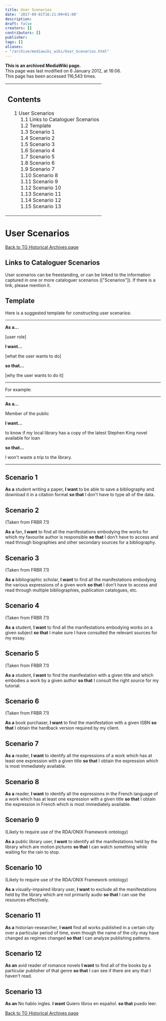 ```yaml
---
title: User Scenarios
date: '2017-09-01T16:21:09+01:00'
description: 
draft: false
creators: []
contributors: []
publisher: 
tags: []
aliases:
- "/archive/mediawiki_wiki/User_Scenarios.html"
---
```


 **This is an archived MediaWiki page.**  
This page was last modified on 6 January 2012, at 16:06.  
This page has been accessed 116,543 times.

<table id="toc" class="toc">
  <tr>
    <td>
      <div id="toctitle">
        <h2>Contents</h2>
      </div>
      <ul>
        <li class="toclevel-1 tocsection-1">
          <a href="#User_Scenarios"><span class="tocnumber">1</span> <span class="toctext">User Scenarios</span></a>
          <ul>
            <li class="toclevel-2 tocsection-2"><a href="#Links_to_Cataloguer_Scenarios"><span class="tocnumber">1.1</span> <span class="toctext">Links to Cataloguer Scenarios</span></a></li>
            <li class="toclevel-2 tocsection-3"><a href="#Template"><span class="tocnumber">1.2</span> <span class="toctext">Template</span></a></li>
            <li class="toclevel-2 tocsection-4"><a href="#Scenario_1"><span class="tocnumber">1.3</span> <span class="toctext">Scenario 1</span></a></li>
            <li class="toclevel-2 tocsection-5"><a href="#Scenario_2"><span class="tocnumber">1.4</span> <span class="toctext">Scenario 2</span></a></li>
            <li class="toclevel-2 tocsection-6"><a href="#Scenario_3"><span class="tocnumber">1.5</span> <span class="toctext">Scenario 3</span></a></li>
            <li class="toclevel-2 tocsection-7"><a href="#Scenario_4"><span class="tocnumber">1.6</span> <span class="toctext">Scenario 4</span></a></li>
            <li class="toclevel-2 tocsection-8"><a href="#Scenario_5"><span class="tocnumber">1.7</span> <span class="toctext">Scenario 5</span></a></li>
            <li class="toclevel-2 tocsection-9"><a href="#Scenario_6"><span class="tocnumber">1.8</span> <span class="toctext">Scenario 6</span></a></li>
            <li class="toclevel-2 tocsection-10"><a href="#Scenario_7"><span class="tocnumber">1.9</span> <span class="toctext">Scenario 7</span></a></li>
            <li class="toclevel-2 tocsection-11"><a href="#Scenario_8"><span class="tocnumber">1.10</span> <span class="toctext">Scenario 8</span></a></li>
            <li class="toclevel-2 tocsection-12"><a href="#Scenario_9"><span class="tocnumber">1.11</span> <span class="toctext">Scenario 9</span></a></li>
            <li class="toclevel-2 tocsection-13"><a href="#Scenario_10"><span class="tocnumber">1.12</span> <span class="toctext">Scenario 10</span></a></li>
            <li class="toclevel-2 tocsection-14"><a href="#Scenario_11"><span class="tocnumber">1.13</span> <span class="toctext">Scenario 11</span></a></li>
            <li class="toclevel-2 tocsection-15"><a href="#Scenario_12"><span class="tocnumber">1.14</span> <span class="toctext">Scenario 12</span></a></li>
            <li class="toclevel-2 tocsection-16"><a href="#Scenario_13"><span class="tocnumber">1.15</span> <span class="toctext">Scenario 13</span></a></li>
          </ul>
        </li>
      </ul>
    </td>
  </tr>
</table>

# User Scenarios 

[Back to TG Historical Archives page](/archive/mediawiki_wiki/DCMI/RDA_Task_Group_Historical_Archives)

## Links to Cataloguer Scenarios 

User scenarios can be freestanding, or can be linked to the information captured in one or more cataloguer scenarios (["Scenarios"]). If there is a link, please mention it.

## Template 

Here is a suggested template for constructing user scenarios:

* * *

**As a...**

[user role]

**I want...**

[what the user wants to do]

**so that...**

[why the user wants to do it]

* * *

For example:

* * *

**As a...**

Member of the public

**I want...**

to know if my local library has a copy of the latest Stephen King novel available for loan

**so that...**

I won't waste a trip to the library.

* * *

## Scenario 1 

**As a** student writing a paper, **I want** to be able to save a bibliography and download it in a citation format **so that** I don't have to type all of the data.

## Scenario 2 

(Taken from FRBR 7.1)

**As a** fan, **I want** to find all the manifestations embodying the works for which my favourite author is responsible **so that** I don't have to access and read through biographies and other secondary sources for a bibliography.

## Scenario 3 

(Taken from FRBR 7.1)

**As a** bibliographic scholar, **I want** to find all the manifestations embodying the various expressions of a given work **so that** I don't have to access and read through multiple bibliographies, publication catalogues, etc.

## Scenario 4 

(Taken from FRBR 7.1)

**As a** student, **I want** to find all the manifestations embodying works on a given subject **so that** I make sure I have consulted the relevant sources for my essay.

## Scenario 5 

(Taken from FRBR 7.1)

**As a** student, **I want** to find the manifestation with a given title and which embodies a work by a given author **so that** I consult the right source for my tutorial.

## Scenario 6 

(Taken from FRBR 7.1)

**As a** book purchaser, **I want** to find the manifestation with a given ISBN **so that** I obtain the hardback version required by my client.

## Scenario 7 

**As a** reader, **I want** to identify all the expressions of a work which has at least one expression with a given title **so that** I obtain the expression which is most immediately available.

## Scenario 8 

**As a** reader, **I want** to identify all the expressions in the French language of a work which has at least one expression with a given title **so that** I obtain the expression in French which is most immediately available.

## Scenario 9 

(Likely to require use of the RDA/ONIX Framework ontology)

**As a** public library user, **I want** to identify all the manifestations held by the library which are motion pictures **so that** I can watch something while waiting for the rain to stop.

## Scenario 10 

(Likely to require use of the RDA/ONIX Framework ontology)

**As a** visually-impaired library user, **I want** to exclude all the manifestations held by the library which are not primarily audio **so that** I can use the resources effectively.

## Scenario 11 

**As a** historian-researcher, **I want** find all works published in a certain city over a particular period of time, even though the name of the city may have changed as regimes changed **so that** I can analyze publishing patterns.

## Scenario 12 

**As an** avid reader of romance novels **I want** to find all of the books by a particular publisher of that genre **so that** I can see if there are any that I haven't read.

## Scenario 13 

**As an** No hablo ingles. **I want** Quiero libros en español. **so that** puedo leer.

[Back to TG Historical Archives page](/archive/mediawiki_wiki/DCMI/RDA_Task_Group_Historical_Archives)

